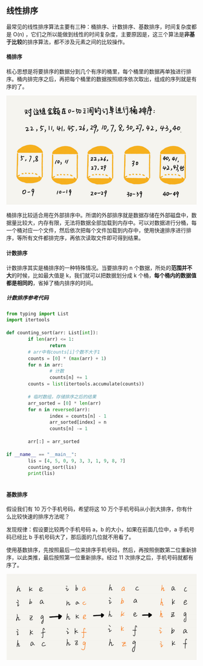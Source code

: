 ## 线性排序

最常见的线性排序算法主要有三种：桶排序、计数排序、基数排序，时间复杂度都是 O(n) ，它们之所以能做到线性的时间复杂度，主要原因是，这三个算法是**非基于比较**的排序算法，都不涉及元素之间的比较操作。



####  桶排序

核心思想是将要排序的数据分到几个有序的桶里，每个桶里的数据再单独进行排序。桶内排完序之后，再把每个桶里的数据按照顺序依次取出，组成的序列就是有序的了。

![桶排序](2019-04-09_16-09-04.png)

桶排序比较适合用在外部排序中。所谓的外部排序就是数据存储在外部磁盘中，数据量比较大，内存有限，无法将数据全部加载到内存中。可以对数据进行分桶，每一个桶对应一个文件，然后依次把每个文件加载到内存中，使用快速排序进行排序，等所有文件都排完序，再依次读取文件即可得到结果。



#### 计数排序

计数排序其实是桶排序的一种特殊情况。当要排序的 n 个数据，所处的**范围并不大**的时候，比如最大值是 k，我们就可以把数据划分成 k 个桶，**每个桶内的数据值都是相同的**，省掉了桶内排序的时间。



##### 计数排序参考代码

```python
from typing import List
import itertools

def counting_sort(arr: List[int]):
        if len(arr) <= 1:
                return
        # arr中有counts[i]个数不大于1
        counts = [0] * (max(arr) + 1)
        for n in arr:
            	# 计数
                counts[n] += 1
        counts = list(itertools.accumulate(counts))

        # 临时数组，存储排序之后的结果
        arr_sorted = [0] * len(arr)
        for n in reversed(arr):
                index = counts[n] - 1
                arr_sorted[index] = n
                counts[n] -= 1
        
        arr[:] = arr_sorted

if __name__ == "__main__":
        lis = [4, 5, 0, 9, 3, 3, 1, 9, 8, 7]
        counting_sort(lis)
        print(lis)
        
```









#### 基数排序

假设我们有 10 万个手机号码，希望将这 10 万个手机号码从小到大排序，你有什么比较快速的排序方法呢？

发现规律：假设要比较两个手机号码 a，b 的大小，如果在前面几位中，a 手机号码已经比 b 手机号码大了，那后面的几位就不用看了。

使用基数排序，先按照最后一位来排序手机号码，然后，再按照倒数第二位重新排序，以此类推，最后按照第一位重新排序。经过 11 次排序之后，手机号码就都有序了。

![基数排序](2019-04-09_16-19-17.png)



